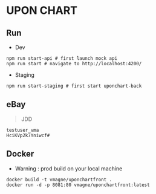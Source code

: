 # UPON CHART

## Run

* Dev

```shell
npm run start-api # first launch mock api
npm run start # navigate to http://localhost:4200/
```

* Staging

```shell
npm run start-staging # first start uponchart-back
```

## eBay

> JDD

```
testuser_vma
HciKVp2k7Yniwcf#
```

## Docker

* Warning : prod build on your local machine

```shell
docker build -t vmagne/uponchartfront .
docker run -d -p 8081:80 vmagne/uponchartfront:latest
```
